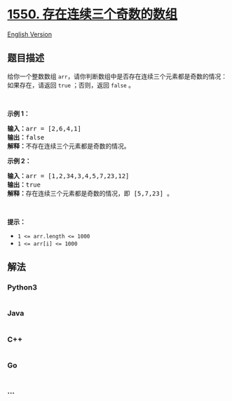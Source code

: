 # [1550. 存在连续三个奇数的数组](https://leetcode.cn/problems/three-consecutive-odds)

[English Version](/solution/1500-1599/1550.Three%20Consecutive%20Odds/README_EN.md)

## 题目描述

<!-- 这里写题目描述 -->

<p>给你一个整数数组 <code>arr</code>，请你判断数组中是否存在连续三个元素都是奇数的情况：如果存在，请返回 <code>true</code> ；否则，返回 <code>false</code> 。</p>

<p>&nbsp;</p>

<p><strong>示例 1：</strong></p>

<pre><strong>输入：</strong>arr = [2,6,4,1]
<strong>输出：</strong>false
<strong>解释：</strong>不存在连续三个元素都是奇数的情况。
</pre>

<p><strong>示例 2：</strong></p>

<pre><strong>输入：</strong>arr = [1,2,34,3,4,5,7,23,12]
<strong>输出：</strong>true
<strong>解释：</strong>存在连续三个元素都是奇数的情况，即 [5,7,23] 。
</pre>

<p>&nbsp;</p>

<p><strong>提示：</strong></p>

<ul>
	<li><code>1 &lt;= arr.length &lt;= 1000</code></li>
	<li><code>1 &lt;= arr[i] &lt;= 1000</code></li>
</ul>


## 解法

<!-- 这里可写通用的实现逻辑 -->

<!-- tabs:start -->

### **Python3**

<!-- 这里可写当前语言的特殊实现逻辑 -->

```python

```

### **Java**

<!-- 这里可写当前语言的特殊实现逻辑 -->

```java

```

### **C++**

```cpp

```

### **Go**

```go

```

### **...**

```

```

<!-- tabs:end -->